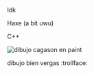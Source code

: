 Idk

Haxe (a bit uwu)

C++

![dibujo cagason en paint](https://user-images.githubusercontent.com/104529160/209996442-7d44d7c8-c065-4bae-b41b-2e8eedd2f15e.png)

dibujo bien vergas :trollface:
